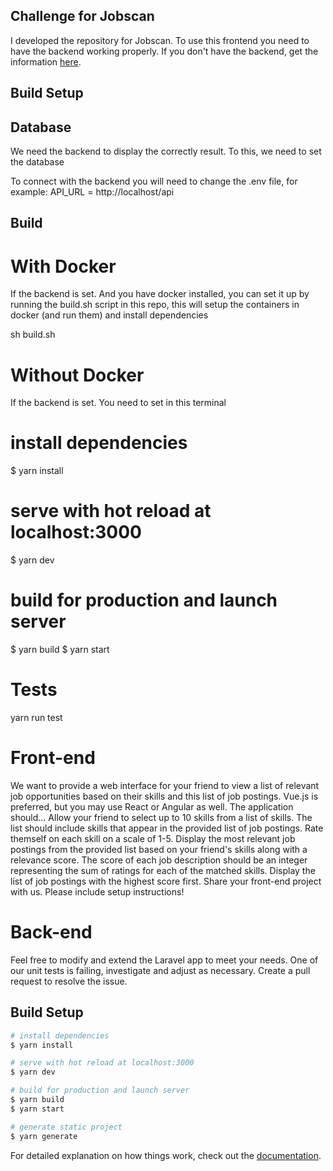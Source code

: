 ## Challenge for Jobscan

I developed the repository for Jobscan. To use this frontend you need to have the backend working properly. If you don't have the backend, get the information [here](https://github.com/jobscan-projects/evertontst-takehome).

## Build Setup

## Database
We need the backend to display the correctly result. To this, we need to set the database

To connect with the backend you will need to change the .env file, for example:
API_URL = http://localhost/api

## Build 

# With Docker
If the backend is set. And you have docker installed, you can set it up by running the build.sh script in this repo, this will setup the containers in docker (and run them) and install dependencies

sh build.sh

# Without Docker

If the backend is set. You need to set in this terminal

# install dependencies
$ yarn install

# serve with hot reload at localhost:3000
$ yarn dev

# build for production and launch server
$ yarn build
$ yarn start

# Tests
yarn run test

# Front-end
We want to provide a web interface for your friend to view a list of relevant job opportunities based on their skills and this list of job postings. Vue.js is preferred, but you may use React or Angular as well. The application should...
 Allow your friend to select up to 10 skills from a list of skills. The list should include skills that appear in the provided list of job postings.
 Rate themself on each skill on a scale of 1-5.
 Display the most relevant job postings from the provided list based on your friend's skills along with a relevance score. The score of each job description should be an integer representing the sum of ratings for each of the matched skills.
 Display the list of job postings with the highest score first.
 Share your front-end project with us. Please include setup instructions!
 
# Back-end
Feel free to modify and extend the Laravel app to meet your needs.
 One of our unit tests is failing, investigate and adjust as necessary. Create a pull request to resolve the issue.

## Build Setup

```bash
# install dependencies
$ yarn install

# serve with hot reload at localhost:3000
$ yarn dev

# build for production and launch server
$ yarn build
$ yarn start

# generate static project
$ yarn generate
```

For detailed explanation on how things work, check out the [documentation](https://nuxtjs.org).

